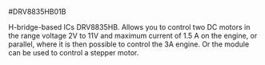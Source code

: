 <!--- PrjInfo ---> <!--- Please remove this line after manually editing --->
<!--- 00a56be08b96043df9e37d6aff7b6990 --->
<!--- Created:20170112-18:22: ---> 
<!--- Author:Mlab: ---> 
<!--- AuthorEmail:mlab@mlab.cz: ---> 
<!--- Tags:imported: ---> 
<!--- Ust:[End]: ---> 
<!--- Name:DRV8835HB01B: --->
#DRV8835HB01B 
<!--- LongName --->

<!--- ELongName ---> 

<!--- Lead --->
H-bridge-based ICs DRV8835HB. Allows you to control two DC motors in the range voltage 2V to 11V and maximum current of 1.5 A on the engine, or parallel, where it is then possible to control the 3A engine. Or the module can be used to control a stepper motor.
<!--- ELead ---> 


​
​
<!--- Description --->
<!--- EDescription --->
<!--- Content --->
<!--- EContent --->
            